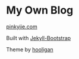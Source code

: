 # My Own Blog

[pinkyjie.com](http://pinkyjie.com)


Built with [Jekyll-Bootstrap](http://jekyllbootstrap.com/)


Theme by [hooligan](https://github.com/dhulihan/hooligan)
